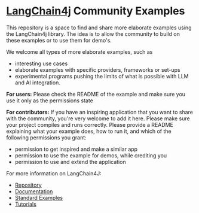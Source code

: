 # [LangChain4j](https://github.com/langchain4j/langchain4j) Community Examples

This repository is a space to find and share more elaborate examples using the LangChain4j library.
The idea is to allow the community to build on these examples or to use them for demo's.

We welcome all types of more elaborate examples, such as 
- interesting use cases
- elaborate examples with specific providers, frameworks or set-ups
- experimental programs pushing the limits of what is possible with LLM and AI integration.

**For users:**
Please check the README of the example and make sure you use it only as the permissions state

**For contributors:**
If you have an inspiring application that you want to share with the community, you're very welcome to add it here.
Please make sure your project compiles and runs correctly. Please provide a README explaining what your example does, how to run it, and which of the following permissions you grant:
- permission to get inspired and make a similar app
- permission to use the example for demos, while crediting you
- permission to use and extend the application

For more information on LangChain4J:
- [Repository](https://github.com/langchain4j/langchain4j)
- [Documentation](https://docs.langchain4j.dev/)
- [Standard Examples](https://github.com/langchain4j/langchain4j-examples)
- [Tutorials](https://github.com/langchain4j/langchain4j-examples/tree/main/tutorials/src/main/java)
